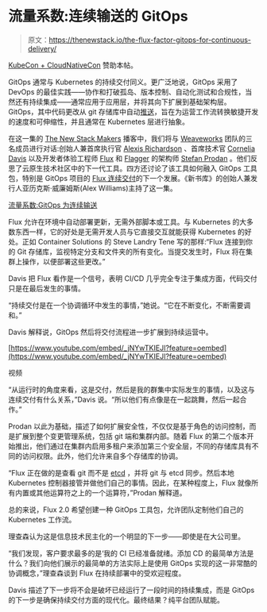 # 流量系数:连续输送的 GitOps

> 原文：<https://thenewstack.io/the-flux-factor-gitops-for-continuous-delivery/>

[KubeCon + CloudNativeCon](http://bit.ly/2GBO5Dd) 赞助本帖。

GitOps 通常与 Kubernetes 的持续交付同义。更广泛地说，GitOps 采用了 DevOps 的最佳实践——协作和打破孤岛、版本控制、自动化测试和合规性，当然还有持续集成——通常应用于应用层，并将其向下扩展到基础架构层。GitOps，其中代码更改从 git 存储库中自动[推送](https://thenewstack.io/what-is-gitops-and-why-it-might-be-the-next-big-thing-for-devops/)，旨在为运营工作流转换敏捷开发的速度和可伸缩性，并且通常在 Kubernetes 层进行抽象。

在这一集的 [The New Stack Makers](/podcasts/makers) 播客中，我们将与 [Weaveworks](https://www.weave.works/) 团队的三名成员进行对话:创始人兼首席执行官 [Alexis Richardson](https://twitter.com/monadic) 、首席技术官 [Cornelia Davis](https://twitter.com/cdavisafc) 以及开发者体验工程师 [Flux](https://github.com/fluxcd/flux) 和 [Flagger](https://flagger.app/) 的架构师 [Stefan Prodan](https://twitter.com/stefanprodan) 。他们反思了云原生技术社区中的下一代工具。四方还讨论了该工具如何融入 GitOps 工具包，特别是 GitOps 项目的 [Flux 连续交付](https://www.weave.works/oss/flux/?utm_source=thenewstack&utm_medium=website&utm_campaign=platform)的下一个发展。《新书库》的创始人兼发行人亚历克斯·威廉姆斯(Alex Williams)主持了这一集。

[流量系数:GitOps 为连续输送](https://thenewstack.simplecast.com/episodes/the-flux-factor-gitops-for-continuous-delivery)

Flux 允许在环境中自动部署更新，无需外部脚本或工具。与 Kubernetes 的大多数东西一样，它的好处是无需开发人员与它直接交互就能获得 Kubernetes 的好处。正如 Container Solutions 的 Steve Landry Tene 写的那样:“Flux 连接到你的 Git 存储库，监视特定分支和文件夹的所有变化。当提交发生时，Flux 将在集群上操作，以便部署这些更改。”

Davis 把 Flux 看作是一个信号，表明 CI/CD 几乎完全专注于集成方面，代码交付只是在最后发生的事情。

“持续交付是在一个协调循环中发生的事情，”她说。“它在不断变化，不断需要调和。”

Davis 解释说，GitOps 然后将交付流程进一步扩展到持续运营中。

[https://www.youtube.com/embed/_jNYwTKIEJI?feature=oembed](https://www.youtube.com/embed/_jNYwTKIEJI?feature=oembed)

视频

“从运行时的角度来看，这是交付，然后是我的群集中实际发生的事情，以及这与连续交付有什么关系，”Davis 说。“所以他们有点像是在一起跳舞，然后一起合作。”

Prodan 以此为基础，描述了如何扩展安全性，不仅仅是基于角色的访问控制，而是扩展到整个变更管理系统，包括 git 端和集群内部。随着 Flux 的第二个版本开始推出，他们通过在集群内启用多租户来添加第三个安全层，不同的存储库具有不同的访问权限。此外，他们允许来自多个存储库的协调。

“Flux 正在做的是查看 git 而不是 [etcd](https://etcd.io/) ，并将 git 与 etcd 同步。然后本地 Kubernetes 控制器接管并做他们自己的事情。因此，在某种程度上，Flux 就像所有内置或其他运算符之上的一个运算符，”Prodan 解释道。

总的来说，Flux 2.0 希望创建一种 GitOps 工具包，允许团队定制他们自己的 Kubernetes 工作流。

理查森认为这是信息技术民主化的一个明显的下一步——即使是在大公司里。

“我们发现，客户要求最多的是‘我的 CI 已经准备就绪。添加 CD 的最简单方法是什么？我们向他们展示的最简单的方法实际上是使用 GitOps 实现的这一非常酷的协调概念，”理查森谈到 Flux 在持续部署中的受欢迎程度。

Davis 描述了下一步将不会是破坏已经运行了一段时间的持续集成，而是 GitOps 的下一步是确保持续交付方面的现代化。最终结果？纯平台团队赋能。

<svg xmlns:xlink="http://www.w3.org/1999/xlink" viewBox="0 0 68 31" version="1.1"><title>Group</title> <desc>Created with Sketch.</desc></svg>